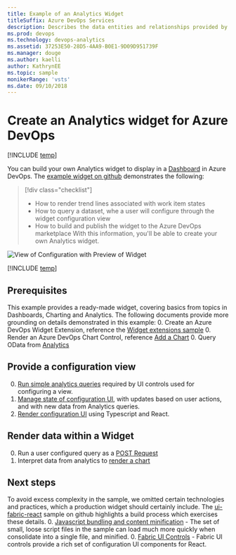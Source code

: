 ```yaml
---
title: Example of an Analytics Widget
titleSuffix: Azure DevOps Services 
description: Describes the data entities and relationships provided by the Analytics service for Azure DevOps   
ms.prod: devops
ms.technology: devops-analytics
ms.assetid: 37253E50-28D5-4AA9-B0E1-9D09D951739F
ms.manager: douge
ms.author: kaelli
author: KathrynEE
ms.topic: sample
monikerRange: 'vsts'
ms.date: 09/10/2018
---
```


# Create an Analytics widget for Azure DevOps

[!INCLUDE [temp](../../_shared/version-vsts-only.md)] 


You can build your own Analytics widget to display in a [Dashboard](../dashboards/index.md) in Azure DevOps. The [example widget on github](https://github.com/Microsoft/vsts-extension-samples/tree/master/analytics-example-widget) demonstrates the following: 

> [!div class="checklist"]
> * How to render trend lines associated with work item states
> * How to query a dataset, whe a user will configure through the widget configuration view
> * How to build and publish the widget to the Azure DevOps marketplace
With this information, you'll be able to create your own Analytics widget.

![View of Configuration with Preview of Widget](./_img/extend-analytics-widget.png)  

[!INCLUDE [temp](../_shared/analytics-preview.md)]

## Prerequisites
This example provides a ready-made widget, covering basics from topics in Dashboards, Charting and Analytics. The following documents provide more grounding on details demonstrated in this example:
0. Create an Azure DevOps Widget Extension, reference the [Widget extensions sample](../../extend/develop/add-dashboard-widget.md)
0. Render an Azure DevOps Chart Control, reference [Add a Chart](../../extend/develop/add-chart.md)
0. Query OData from [Analytics](./index.md)



## Provide a configuration view
0. [Run simple analytics queries](https://github.com/Microsoft/vsts-extension-samples/blob/master/analytics-example-widget/scripts/data/CommonQueries.ts) required by UI controls used for configuring a view.
0. [Manage state of configuration UI](https://github.com/Microsoft/vsts-extension-samples/blob/master/analytics-example-widget/scripts/config/AnalyticsConfigActionCreator.ts), with updates based on user actions, and with new data from Analytics queries.
0. [Render configuration UI](https://github.com/Microsoft/vsts-extension-samples/blob/master/analytics-example-widget/scripts/config/AnalyticsConfigComponent.tsx) using Typescript and React.

## Render data within a Widget
0. Run a user configured query as a [POST Request](https://github.com/Microsoft/vsts-extension-samples/blob/master/analytics-example-widget/scripts/data/ViewQueries.ts)
0. Interpret data from analytics to [render a chart](https://github.com/Microsoft/vsts-extension-samples/blob/master/analytics-example-widget/scripts/widget/ChartOptionFactory.ts)

## Next steps
To avoid excess complexity in the sample, we omitted certain technologies and practices, which a production widget should certainly include. The [ui-fabric-react](https://github.com/Microsoft/vsts-extension-samples/tree/master/ui-fabric-react) sample on github highlights a build process which exercises these details.
0. [Javascript bundling and content minification](/aspnet/mvc/overview/performance/bundling-and-minification) - The set of small, loose script files in the sample can load much more quickly when consolidate into a single file, and minified.
0. [Fabric UI Controls](https://developer.microsoft.com/fabric) - Fabric UI controls provide a rich set of configuration UI components for React.
